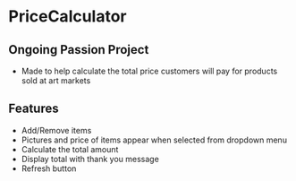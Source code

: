 # PriceCalculator

## Ongoing Passion Project 
- Made to help calculate the total price customers will pay for products sold at art markets

## Features 
- Add/Remove items
- Pictures and price of items appear when selected from dropdown menu
- Calculate the total amount
- Display total with thank you message
- Refresh button
